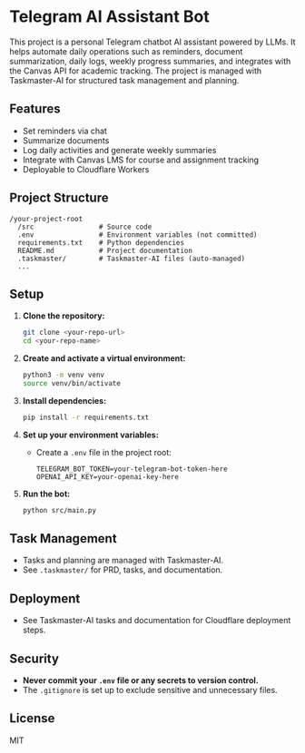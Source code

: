 # Telegram AI Assistant Bot

This project is a personal Telegram chatbot AI assistant powered by LLMs. It helps automate daily operations such as reminders, document summarization, daily logs, weekly progress summaries, and integrates with the Canvas API for academic tracking. The project is managed with Taskmaster-AI for structured task management and planning.

## Features
- Set reminders via chat
- Summarize documents
- Log daily activities and generate weekly summaries
- Integrate with Canvas LMS for course and assignment tracking
- Deployable to Cloudflare Workers

## Project Structure
```
/your-project-root
  /src                # Source code
  .env                # Environment variables (not committed)
  requirements.txt    # Python dependencies
  README.md           # Project documentation
  .taskmaster/        # Taskmaster-AI files (auto-managed)
  ...
```

## Setup

1. **Clone the repository:**
   ```sh
   git clone <your-repo-url>
   cd <your-repo-name>
   ```

2. **Create and activate a virtual environment:**
   ```sh
   python3 -m venv venv
   source venv/bin/activate
   ```

3. **Install dependencies:**
   ```sh
   pip install -r requirements.txt
   ```

4. **Set up your environment variables:**
   - Create a `.env` file in the project root:
     ```
     TELEGRAM_BOT_TOKEN=your-telegram-bot-token-here
     OPENAI_API_KEY=your-openai-key-here
     ```

5. **Run the bot:**
   ```sh
   python src/main.py
   ```

## Task Management
- Tasks and planning are managed with Taskmaster-AI.
- See `.taskmaster/` for PRD, tasks, and documentation.

## Deployment
- See Taskmaster-AI tasks and documentation for Cloudflare deployment steps.

## Security
- **Never commit your `.env` file or any secrets to version control.**
- The `.gitignore` is set up to exclude sensitive and unnecessary files.

## License
MIT 